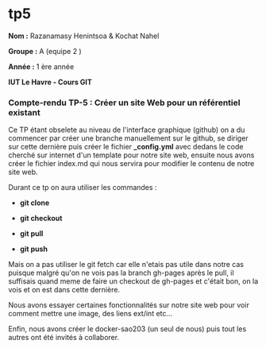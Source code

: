 # tp5
**Nom :** Razanamasy Henintsoa & Kochat Nahel

**Groupe :** A (equipe 2 )

**Année :** 1 ère année

**IUT Le Havre - Cours GIT**

### Compte-rendu TP-5 : Créer un site Web pour un référentiel existant

Ce TP étant obselete au niveau de l'interface graphique (github) on a du commencer par créer une branche manuellement sur le github, se diriger sur cette dernière puis créer le fichier **_config.yml** avec dedans le code cherché sur internet d'un template pour notre site web, ensuite nous avons créer le fichier index.md qui nous servira pour modifier le contenu de notre site web.

Durant ce tp on aura utiliser les commandes :

- __git clone__

- __git checkout__

- __git pull__

- __git push__

Mais on a pas utiliser le git fetch car elle n'etais pas utile dans notre cas puisque malgré qu'on ne vois pas la branch gh-pages après le pull, il suffisais quand meme de faire un checkout de gh-pages et c'était bon, on la vois et on est dans cette dernière.

Nous avons essayer certaines fonctionnalités sur notre site web pour voir comment mettre une image, des liens ext/int etc...

Enfin, nous avons créer le docker-sao203 (un seul de nous) puis tout les autres ont été invités à collaborer.
